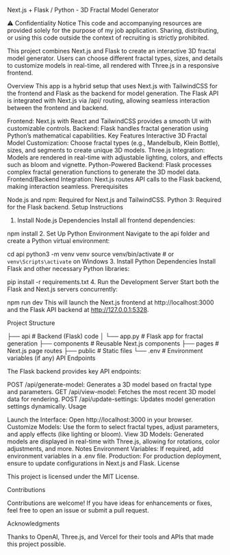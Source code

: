 Next.js + Flask / Python -  3D Fractal Model Generator

⚠️ Confidentiality Notice
This code and accompanying resources are provided solely for the purpose of my job application. Sharing, distributing, or using this code outside the context of recruiting is strictly prohibited.

This project combines Next.js and Flask to create an interactive 3D fractal model generator. Users can choose different fractal types, sizes, and details to customize models in real-time, all rendered with Three.js in a responsive frontend.

Overview
This app is a hybrid setup that uses Next.js with TailwindCSS for the frontend and Flask as the backend for model generation. The Flask API is integrated with Next.js via /api/ routing, allowing seamless interaction between the frontend and backend.

Frontend: Next.js with React and TailwindCSS provides a smooth UI with customizable controls.
Backend: Flask handles fractal generation using Python’s mathematical capabilities.
Key Features
Interactive 3D Fractal Model Customization: Choose fractal types (e.g., Mandelbulb, Klein Bottle), sizes, and segments to create unique 3D models.
Three.js Integration: Models are rendered in real-time with adjustable lighting, colors, and effects such as bloom and vignette.
Python-Powered Backend: Flask processes complex fractal generation functions to generate the 3D model data.
Frontend/Backend Integration: Next.js routes API calls to the Flask backend, making interaction seamless.
Prerequisites

Node.js and npm: Required for Next.js and TailwindCSS.
Python 3: Required for the Flask backend.
Setup Instructions

1. Install Node.js Dependencies
Install all frontend dependencies:

npm install
2. Set Up Python Environment
Navigate to the api folder and create a Python virtual environment:

cd api
python3 -m venv venv
source venv/bin/activate  # or `venv\Scripts\activate` on Windows
3. Install Python Dependencies
Install Flask and other necessary Python libraries:

pip install -r requirements.txt
4. Run the Development Server
Start both the Flask and Next.js servers concurrently:

npm run dev
This will launch the Next.js frontend at http://localhost:3000 and the Flask API backend at http://127.0.0.1:5328.

Project Structure

├── api                    # Backend (Flask) code
│   └── app.py             # Flask app for fractal generation
├── components             # Reusable Next.js components
├── pages                  # Next.js page routes
├── public                 # Static files
└── .env                   # Environment variables (if any)
API Endpoints

The Flask backend provides key API endpoints:

POST /api/generate-model: Generates a 3D model based on fractal type and parameters.
GET /api/view-model: Fetches the most recent 3D model data for rendering.
POST /api/update-settings: Updates model generation settings dynamically.
Usage

Launch the Interface: Open http://localhost:3000 in your browser.
Customize Models: Use the form to select fractal types, adjust parameters, and apply effects (like lighting or bloom).
View 3D Models: Generated models are displayed in real-time with Three.js, allowing for rotations, color adjustments, and more.
Notes
Environment Variables: If required, add environment variables in a .env file.
Production: For production deployment, ensure to update configurations in Next.js and Flask.
License

This project is licensed under the MIT License.

Contributions

Contributions are welcome! If you have ideas for enhancements or fixes, feel free to open an issue or submit a pull request.

Acknowledgments

Thanks to OpenAI, Three.js, and Vercel for their tools and APIs that made this project possible.